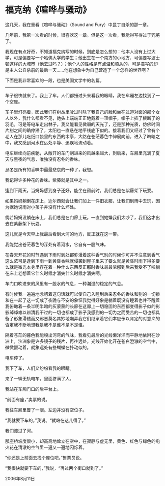 # 福克纳《喧哗与骚动》

这几天，我在重看《喧哗与骚动》（Sound and Fury）中昆丁自杀的那一章。

几年前，我第一次看的时候，很喜欢这一章。但是这一次看，我觉得写得过于冗芜了。

我现在有点好奇，不知道福克纳写的时候，到底是怎么想的：他本人没有上过大学，可是偏要写一个哈佛大学的学生；他出生在一个南方的小地方，可偏要写波士顿这样的大城市（他去过吗？）；他个人的性格是有点温和顺从的，可是描写的却是主人公自杀前的最后一天......他在想象中为自己营造了一个怎样的世界啊？

下面是我非常喜欢的一段，也是美国文学中的名篇。

---

车子很快就来了。我上了车。人们都扭过头来看我的眼睛，我在车厢左边找到了一个空座。

车子里灯亮着，因此我们在树丛里驶过时除了我自己的脸和坐在过道对面的那个女人以外，我什么都看不见，她头上端端正正地戴着一顶帽子，帽子上插了根断了的羽毛，可是等电车走出林子，我又能看见微弱的天光了，还是那种光质，仿佛时间片刻之间的确停滞了，太阳也一直悬在地平线底下似的。接着我们又经过了曾有个老人在那儿吃纸口袋里的东西的木亭，大路在苍茫暮色中伸展向前，进入了晦暗之中，我又感到河水在远处平静、迅疾地流动着。

电车继续向前疾驰，从敞开的车门刮进来的风越来越大，到后来，车厢里充满了夏天与黑夜的气息，唯独没有忍冬的香味。

忍冬是所有的香味中最最悲哀的一种了，我想。

我记得许多种花的香味。紫藤就是其中之一。

逢到下雨天，当妈妈感到身子还好，能坐在窗前时，我们总是在紫藤架下玩耍。

如果妈妈躺倒在床上，迪尔西就会让我们加上一件旧衣服，让我们到雨中去玩，因为据她说雨对小孩子并没有什么坏处。

倘若妈妈没躺在床上，我们总是在门廊上玩，一直到她嫌我们太吵了，我们这才出去在紫藤架下玩耍。

这儿就是今天早上我最后看到大河的地方，反正就在这一带。

我能觉出苍茫暮色的深处有着河水，它自有一股气味。

在春天开花的时节遇到下雨时到处都弥漫着这种香气别的时候你可并不注意到香气这么浓可是逢到下雨一到黄昏香味就侵袭到屋子里来了要么就是黄昏时雨下得多要么就是微光本身里存在着一种什么东西反正那时香味最最浓郁到后来我受不了啦躺在床上老想着它什么时候才消失什么时候才消失啊。

车门口吹进来的风里有一股水的气息，一种潮湿的稳定的气息。

有时候我一遍遍地念叨着这句话就可以使自己入睡到后来忍冬的香味和别的一切掺和在一起了这一切成了夜晚与不安的象怔我觉得好象是躺着既没有睡着也并不醒着我俯瞰着一条半明半暗的灰蒙蒙的长廊在这廊上一切稳固的东西都变得影子似的影影绰绰难以辨清我干过的一切也都成了影子我感到的一切为之而受苦的一切也都具备了形象滑稽而又邪恶莫名其妙地嘲弄我它们继承着它们本应予以肯定的对意义的否定我不断地想我是我不是谁不是不是谁。

隔着苍茫的暮色我能嗅出河弯的气味，我看见最后的光线懒洋洋而平静地依附在沙洲上，沙洲象是许多镜子的残片，再往远处，光线开始化开在苍白澄澈的空气中，微微颤动着，就象远处有些蝴蝶在扑动似的。

电车停了。

我下了车，人们又纷纷看我的眼睛。

来了一辆无轨电车，里面挤满了人。

我站在车厢门口的后平台上。

“前面有座，”卖票的说。

我往车厢里瞥了一眼。左边并没有空位子。

“我就要下车的，”我说。“就站在这儿得了。”

我们渡过了河。

那座桥坡度很小，却高高地耸立在空中，在寂静与虚无里，黄色、红色与绿色的电火花在清澈的空气里一遍又一遍地闪烁着。

“你还是上前面去找个座位吧，”售票员说。

“我很快就要下车的，”我说，“再过两个街口就到了。”

2006年8月11日
